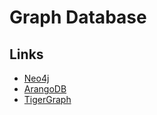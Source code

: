 # Graph Database

## Links

- [Neo4j](https://de.wikipedia.org/wiki/Neo4j)
- [ArangoDB](https://www.arangodb.com/)
- [TigerGraph](https://www.tigergraph.com/)

